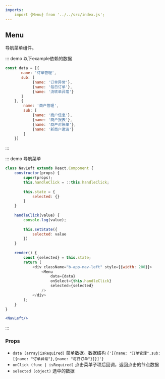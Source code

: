 ```yaml
---
imports:
    import {Menu} from '../../src/index.js';
---
```

## Menu

导航菜单组件。


::: demo 以下example依赖的数据
```js
const data = [{
       name: '订单管理',
       sub: [
            {name: '订单异常'},
            {name: '每日订单'},
            {name: '流转单异常'}
       ]
    }, {
        name: '商户管理',
        sub: [
            {name: '商户信息'},
            {name: '商户报表'},
            {name: '商户对账单'},
            {name: '新商户邀请'}
        ]
    }]
```
:::

::: demo 导航菜单
```js
class NavLeft extends React.Component {
    constructor(props) {
        super(props);
        this.handleClick = ::this.handleClick;
        
        this.state = {
            selected: {}
        }
    }
    
    handleClick(value) {
        console.log(value);
        
        this.setState({
            selected: value
        })
    }
    
    render() {
        const {selected} = this.state;
        return (
            <div className="b-app-nav-left" style={{width: 200}}>
                <Menu
                    data={data}
                    onSelect={this.handleClick}
                    selected={selected}
                />
            </div>
        );
    }
}

```


```jsx
<NavLeft/>
```
:::

### Props
- `data (array|isRequired)` 菜单数据。数据结构 `{'[{name: "订单管理",sub: [{name: "订单异常"},{name: "每日订单"}]}]'}`
- `onClick (func | isRequired)` 点击菜单子项后回调，返回点击的节点数据
- `selected (object)` 选中的数据